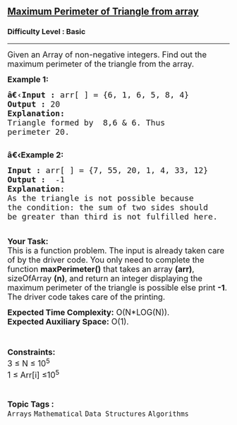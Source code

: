 <h2><a href="https://practice.geeksforgeeks.org/problems/maximum-perimeter-of-triangle-from-array4322/1?page=1&difficulty[]=-1&category[]=Mathematical&sortBy=difficulty">Maximum Perimeter of Triangle from array</a></h2><h3>Difficulty Level : Basic</h3><hr><div class="problems_problem_content__Xm_eO"><p><span style="font-size:18px">Given an Array of non-negative integers. Find out the maximum perimeter of the triangle from the array.</span></p>

<p><span style="font-size:18px"><strong>Example 1:</strong></span></p>

<pre><span style="font-size:18px"><strong>â€‹Input :</strong> arr[ ] = {6, 1, 6, 5, 8, 4}
<strong>Output :</strong> 20
<strong>Explanation:</strong>
Triangle formed by &nbsp;8,6 &amp; 6. Thus 
perimeter 20.
</span></pre>

<p><br>
<span style="font-size:18px"><strong>â€‹Example 2:</strong></span></p>

<pre><span style="font-size:18px"><strong>Input :</strong> arr[ ] = {7, 55, 20, 1, 4, 33, 12} <strong>
Output :</strong>  -1
<strong>Explanation</strong>:
As&nbsp;the triangle is not possible because 
the condition: the sum of two sides should 
be greater than third is not fulfilled here.
 
</span></pre>

<p><span style="font-size:18px"><strong>Your Task:</strong><br>
This is a function problem. The input is already taken care of by the driver code. You only need to complete the function <strong>maxPerimeter()</strong> that takes an array <strong>(arr)</strong>, sizeOfArray <strong>(n)</strong>, and return an integer displaying the maximum perimeter of the triangle&nbsp;is possible else print <strong>-1</strong>. The driver code takes care of the printing.</span></p>

<p><span style="font-size:18px"><strong>Expected Time Complexity:</strong>&nbsp;O(N*LOG(N)).<br>
<strong>Expected Auxiliary Space:</strong>&nbsp;O(1).</span></p>

<p><br>
<br>
<span style="font-size:18px"><strong>Constraints:</strong><br>
3 ≤ N&nbsp;≤ 10<sup>5</sup><br>
1 ≤ Arr[i] ≤10<sup>5</sup></span></p>
</div><br><p><span style=font-size:18px><strong>Topic Tags : </strong><br><code>Arrays</code>&nbsp;<code>Mathematical</code>&nbsp;<code>Data Structures</code>&nbsp;<code>Algorithms</code>&nbsp;